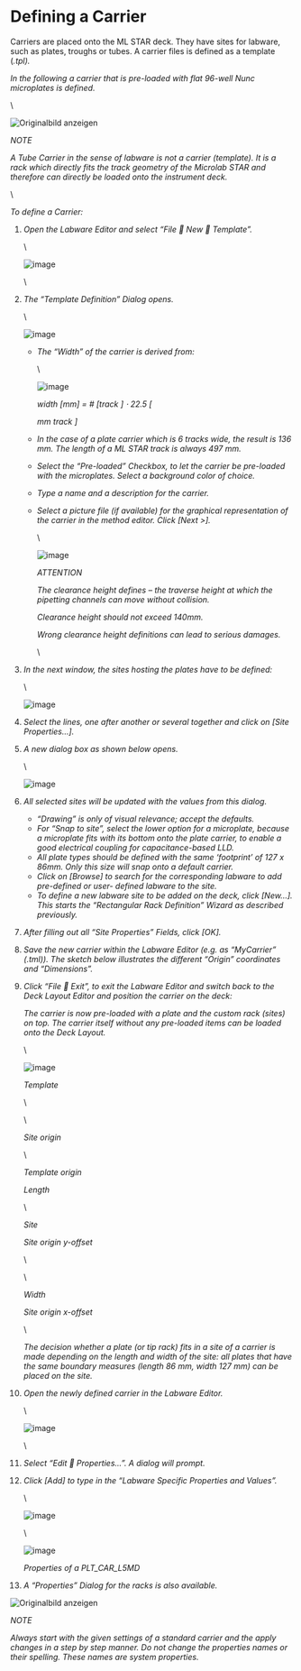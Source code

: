 # Defining a Carrier

Carriers are placed onto the ML STAR deck. They have sites for labware, such as plates, troughs or tubes. A carrier files is defined as a template (_.tpl)._

_In the following a carrier that is pre-loaded with flat 96-well Nunc microplates is defined._

\


![Originalbild anzeigen](../../.gitbook/assets/Image\_507.gif)

_NOTE_

_A Tube Carrier in the sense of labware is not a carrier (template). It is a rack which directly fits the track geometry of the Microlab STAR and therefore can directly be loaded onto the instrument deck._

\


_To define a Carrier:_

1.  _Open the Labware Editor and select “File  New  Template”._

    \


    ![image](../../.gitbook/assets/Image\_508.jpg)

    \

2.  _The “Template Definition” Dialog opens._

    \


    ![image](../../.gitbook/assets/Image\_509.jpg)

    *   _The “Width” of the carrier is derived from:_

        \


        ![image](../../.gitbook/assets/Image\_510.png)

        _width \[mm] = # \[track ] ⋅ 22.5 \[_

        _mm track ]_
    * _In the case of a plate carrier which is 6 tracks wide, the result is 136 mm. The length of a ML STAR track is always 497 mm._
    * _Select the “Pre-loaded” Checkbox, to let the carrier be pre-loaded with the microplates. Select a background color of choice._
    * _Type a name and a description for the carrier._
    *   _Select a picture file (if available) for the graphical representation of the carrier in the method editor. Click \[Next >]._

        \


        ![image](../../.gitbook/assets/Image\_511.png)

        _ATTENTION_

        _The clearance height defines – the traverse height at which the pipetting channels can move without collision._

        _Clearance height should not exceed 140mm._

        _Wrong clearance height definitions can lead to serious damages._

        \

3.  _In the next window, the sites hosting the plates have to be defined:_

    \


    ![image](../../.gitbook/assets/Image\_512.jpg)
4. _Select the lines, one after another or several together and click on \[Site Properties…]._
5.  _A new dialog box as shown below opens._

    \


    ![image](../../.gitbook/assets/Image\_513.jpg)
6. _All selected sites will be updated with the values from this dialog._
   * _“Drawing” is only of visual relevance; accept the defaults._
   * _For “Snap to site”, select the lower option for a microplate, because a microplate fits with its bottom onto the plate carrier, to enable a good electrical coupling for capacitance-based LLD._
   * _All plate types should be defined with the same ‘footprint’ of 127 x 86mm. Only this size will snap onto a default carrier._
   * _Click on \[Browse] to search for the corresponding labware to add pre-defined or user- defined labware to the site._
   * _To define a new labware site to be added on the deck, click \[New...]. This starts the “Rectangular Rack Definition” Wizard as described previously._
7. _After filling out all “Site Properties” Fields, click \[OK]._
8. _Save the new carrier within the Labware Editor (e.g. as “MyCarrier” (.tml)). The sketch below illustrates the different “Origin” coordinates and “Dimensions”._
9.  _Click “File  Exit”, to exit the Labware Editor and switch back to the Deck Layout Editor and position the carrier on the deck:_

    _The carrier is now pre-loaded with a plate and the custom rack (sites) on top. The carrier itself without any pre-loaded items can be loaded onto the Deck Layout._

    \


    ![image](../../.gitbook/assets/Image\_514.png)

    _Template_

    \


    \


    _Site origin_

    \


    _Template origin_

    _Length_

    \


    _Site_

    _Site origin y-offset_

    \


    \


    _Width_

    _Site origin x-offset_

    \


    _The decision whether a plate (or tip rack) fits in a site of a carrier is made depending on the length and width of the site: all plates that have the same boundary measures (length 86 mm, width 127 mm) can be placed on the site._
10. _Open the newly defined carrier in the Labware Editor._

    \


    ![image](../../.gitbook/assets/Image\_515.jpg)

    \

11. _Select “Edit  Properties...”. A dialog will prompt._
12. _Click \[Add] to type in the “Labware Specific Properties and Values”._

    \


    ![image](../../.gitbook/assets/Image\_516.png)

    \


    ![image](../../.gitbook/assets/Image\_517.png)

    _Properties of a PLT\_CAR\_L5MD_
13. _A “Properties” Dialog for the racks is also available._

![Originalbild anzeigen](../../.gitbook/assets/Image\_518.gif)

_NOTE_

_Always start with the given settings of a standard carrier and the apply changes in a step by step manner. Do not change the properties names or their spelling. These names are system properties._

